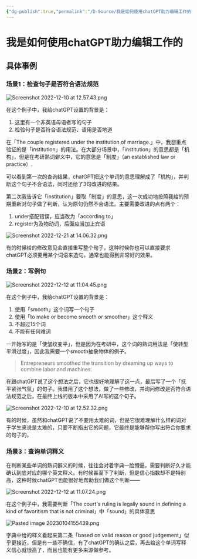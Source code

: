 ```yaml
---
{"dg-publish":true,"permalink":"/D-Source/我是如何使用chatGPT助力编辑工作的/","created":"2023-01-04T15:56:24.000+08:00","updated":"2023-01-04T15:56:24.000+08:00"}
---
```


# 我是如何使用chatGPT助力编辑工作的

## 具体事例
### 场景1：检查句子是否符合语法规范
![Screenshot 2022-12-10 at 12.57.43.png](/img/user/B-Attachment/Screenshot%202022-12-10%20at%2012.57.43.png)

在这个例子中，我给chatGPT设置的背景是：
1. 这里有一个非英语母语者写的句子
2. 检验句子是否符合语法规范、语用是否地道

在「The couple registered under the institution of marriage.」中，我想重点验证的是「institution」的用法。在大部分场景中，「institution」的意思都是「机构」，但是在考研熟词僻义中，它的意思是「制度」（an established law or practice）.

可以看到第一次的查询结果，chatGPT把这个单词的意思理解成了「机构」，并判断这个句子不合语法，同时还给了3句改进的结果。

第二次我告诉它「institution」要取「制度」的意思，这一次成功地按照我给的预期重新对句子做了判断，认为原句仍然不合语法。主要需要改进的点有两个：
1. under搭配错误，应当改为「according to」
2. register为及物动词，后面应当加上宾语

![Screenshot 2022-12-21 at 14.06.32.png](/img/user/B-Attachment/Screenshot%202022-12-21%20at%2014.06.32.png)

有的时候给的修改意见会直接重写整个句子，这种时候你也可以直接要求chatGPT必须要用某个词语来造句，通常也能得到非常好的效果。

### 场景2：写例句

![Screenshot 2022-12-12 at 11.04.45.png](/img/user/B-Attachment/Screenshot%202022-12-12%20at%2011.04.45.png)

在这个例子中，我给chatGPT设置的背景是：
1. 使用「smooth」这个词写一个句子
2. 使用「to make or become smooth or smoother」这个释义
3. 不超过15个词
4. 不能有任何难词

一开始写的是「使皱纹变平」，但是因为在考研中，这个词的熟词用法是「使转型平滑过度」，因此我需要一个smooth抽象物体的例子。
> Entrepreneurs smoothed the transition by dreaming up ways to combine labor and machines.

在跟chatGPT说了这个想法之后，它也很好地理解了这一点，最后写了一个「抚平紧张气氛」的句子。我借用了这个想法，做了一些修改，并询问修改是否符合语法规范之后，在最终上线的版本中采用了AI写的这个句子。

![Screenshot 2022-12-10 at 12.52.32.png](/img/user/B-Attachment/Screenshot%202022-12-10%20at%2012.52.32.png)

有的时候，虽然和chatGPT说了不要用太难的词，但是它很难理解什么样的词对于学生来说是太难的，只要不断指出它的问题，它最终是能够帮你写出符合你要求的句子的。


### 场景3：查询单词释义

在判断某些单词的熟词僻义的时候，往往会对着字典一脸懵逼，需要判断好久才能确认到底对应的哪个英文释义。有时候甚至下了判断，但是信心指数却不是特别高，这种时候chatGPT也能很好地帮助我们做这个判断——

![Screenshot 2022-12-12 at 11.07.24.png](/img/user/B-Attachment/Screenshot%202022-12-12%20at%2011.07.24.png)

在这个例子中，我需要判断「The court's ruling is legally sound in defining a kind of favoritism that is not criminal」中「sound」的具体意思

![Pasted image 20230104155439.png](/img/user/B-Attachment/Pasted%20image%2020230104155439.png)

字典中给的释义看起来第二条「based on valid reason or good judgement」似乎更接近，但是有一些不确信，有了chatGPT的确认之后，再去给这个单词写释义信心就很高了，而且也能有更多来源做参考。